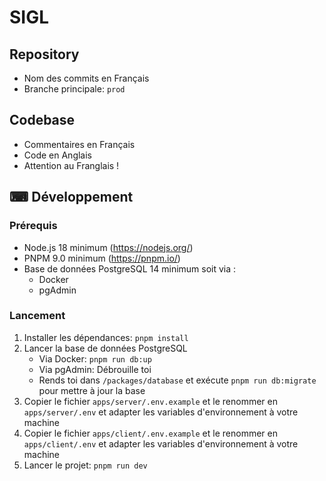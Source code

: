 # SIGL

## Repository
- Nom des commits en Français
- Branche principale: `prod`

## Codebase
- Commentaires en Français
- Code en Anglais
- Attention au Franglais !

## ⌨ Développement

### Prérequis
- Node.js 18 minimum (https://nodejs.org/)
- PNPM 9.0 minimum (https://pnpm.io/)
- Base de données PostgreSQL 14 minimum soit via :
  - Docker
  - pgAdmin

### Lancement
1. Installer les dépendances: `pnpm install`
1. Lancer la base de données PostgreSQL
   - Via Docker: `pnpm run db:up`
   - Via pgAdmin: Débrouille toi
   - Rends toi dans `/packages/database` et exécute `pnpm run db:migrate` pour mettre à jour la base
1. Copier le fichier `apps/server/.env.example` et le renommer en `apps/server/.env` et adapter les variables d'environnement à votre machine
1. Copier le fichier `apps/client/.env.example` et le renommer en `apps/client/.env` et adapter les variables d'environnement à votre machine
1. Lancer le projet: `pnpm run dev`
